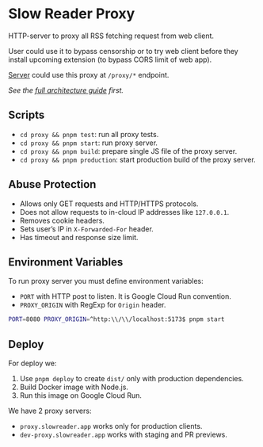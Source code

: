 # Slow Reader Proxy

HTTP-server to proxy all RSS fetching request from web client.

User could use it to bypass censorship or to try web client before they install upcoming extension (to bypass CORS limit of web app).

[Server](../server/) could use this proxy at `/proxy/*` endpoint.

_See the [full architecture guide](../README.md) first._

## Scripts

- `cd proxy && pnpm test`: run all proxy tests.
- `cd proxy && pnpm start`: run proxy server.
- `cd proxy && pnpm build`: prepare single JS file of the proxy server.
- `cd proxy && pnpm production`: start production build of the proxy server.

## Abuse Protection

- Allows only GET requests and HTTP/HTTPS protocols.
- Does not allow requests to in-cloud IP addresses like `127.0.0.1`.
- Removes cookie headers.
- Sets user’s IP in `X-Forwarded-For` header.
- Has timeout and response size limit.

## Environment Variables

To run proxy server you must define environment variables:

- `PORT` with HTTP post to listen. It is Google Cloud Run convention.
- `PROXY_ORIGIN` with RegExp for `Origin` header.

```sh
PORT=8080 PROXY_ORIGIN=^http:\\/\\/localhost:5173$ pnpm start
```

## Deploy

For deploy we:

1. Use `pnpm deploy` to create `dist/` only with production dependencies.
2. Build Docker image with Node.js.
3. Run this image on Google Cloud Run.

We have 2 proxy servers:

- `proxy.slowreader.app` works only for production clients.
- `dev-proxy.slowreader.app` works with staging and PR previews.
